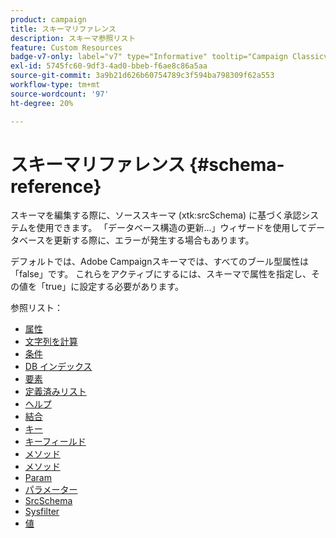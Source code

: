 ```yaml
---
product: campaign
title: スキーマリファレンス
description: スキーマ参照リスト
feature: Custom Resources
badge-v7-only: label="v7" type="Informative" tooltip="Campaign Classicv7 にのみ適用"
exl-id: 5745fc60-9df3-4ad0-bbeb-f6ae8c86a5aa
source-git-commit: 3a9b21d626b60754789c3f594ba798309f62a553
workflow-type: tm+mt
source-wordcount: '97'
ht-degree: 20%

---
```


# スキーマリファレンス {#schema-reference}

スキーマを編集する際に、ソーススキーマ (xtk:srcSchema) に基づく承認システムを使用できます。 「データベース構造の更新…」ウィザードを使用してデータベースを更新する際に、エラーが発生する場合もあります。

デフォルトでは、Adobe Campaignスキーマでは、すべてのブール型属性は「false」です。 これらをアクティブにするには、スキーマで属性を指定し、その値を「true」に設定する必要があります。

参照リスト：

* [属性](schema/attribute.md)
* [文字列を計算](schema/compute-string.md)
* [条件](schema/condition.md)
* [DB インデックス](schema/db-index.md)
* [要素](schema/element.md)
* [定義済みリスト](schema/enumeration.md)
* [ヘルプ](schema/help.md)
* [結合](schema/join.md)
* [キー](schema/key.md)
* [キーフィールド](schema/keyfield.md)
* [メソッド](schema/method.md)
* [メソッド](schema/methods.md)
* [Param](schema/param.md)
* [パラメーター](schema/parameters.md)
* [SrcSchema](schema/srcschema.md)
* [Sysfilter](schema/sysfilter.md)
* [値](schema/value.md)
